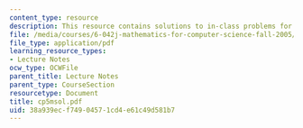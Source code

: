 ```yaml
---
content_type: resource
description: This resource contains solutions to in-class problems for week 5, monday.
file: /media/courses/6-042j-mathematics-for-computer-science-fall-2005/38a939ecf74904571cd4e61c49d581b7_cp5msol.pdf
file_type: application/pdf
learning_resource_types:
- Lecture Notes
ocw_type: OCWFile
parent_title: Lecture Notes
parent_type: CourseSection
resourcetype: Document
title: cp5msol.pdf
uid: 38a939ec-f749-0457-1cd4-e61c49d581b7
---
```

